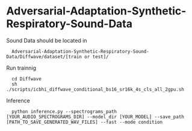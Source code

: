# Adversarial-Adaptation-Synthetic-Respiratory-Sound-Data

Sound Data should be located in
```
  Adversarial-Adaptation-Synthetic-Respiratory-Sound-Data/Diffwave/dataset/[train or test]/
```

Run trainnig
```
  cd Diffwave
  sh ./scripts/icbhi_diffwave_conditional_bs16_sr16k_4s_cls_all_2gpu.sh
```

Inference
```
  python inference.py --spectrograms_path [YOUR_AUDIO_SPECTROGRAMS_DIR] --model_dir [YOUR_MODEL] --save_path [PATH_TO_SAVE_GENERATED_WAV_FILES] --fast --mode condition
```
